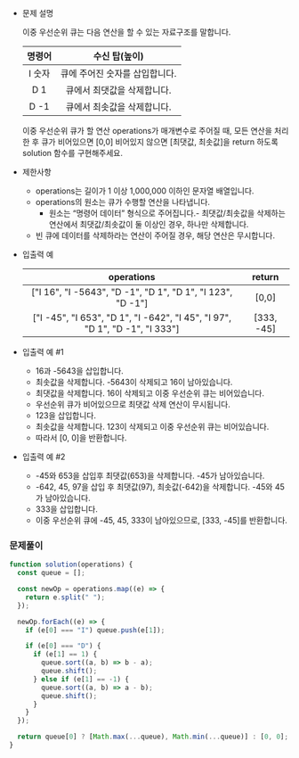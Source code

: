 - 문제 설명

  이중 우선순위 큐는 다음 연산을 할 수 있는 자료구조를 말합니다.

  | 명령어 |         수신 탑(높이)          |
  | :----: | :----------------------------: |
  | I 숫자 | 큐에 주어진 숫자를 삽입합니다. |
  |  D 1   |  큐에서 최댓값을 삭제합니다.   |
  |  D -1  |  큐에서 최솟값을 삭제합니다.   |

  이중 우선순위 큐가 할 연산 operations가 매개변수로 주어질 때, 모든 연산을 처리한 후 큐가 비어있으면 [0,0] 비어있지 않으면 [최댓값, 최솟값]을 return 하도록 solution 함수를 구현해주세요.

- 제한사항

  - operations는 길이가 1 이상 1,000,000 이하인 문자열 배열입니다.
  - operations의 원소는 큐가 수행할 연산을 나타냅니다.
    - 원소는 “명령어 데이터” 형식으로 주어집니다.- 최댓값/최솟값을 삭제하는 연산에서 최댓값/최솟값이 둘 이상인 경우, 하나만 삭제합니다.
  - 빈 큐에 데이터를 삭제하라는 연산이 주어질 경우, 해당 연산은 무시합니다.

- 입출력 예

  |                                 operations                                  |   return   |
  | :-------------------------------------------------------------------------: | :--------: |
  |         ["I 16", "I -5643", "D -1", "D 1", "D 1", "I 123", "D -1"]          |   [0,0]    |
  | ["I -45", "I 653", "D 1", "I -642", "I 45", "I 97", "D 1", "D -1", "I 333"] | [333, -45] |

- 입출력 예 #1

  - 16과 -5643을 삽입합니다.
  - 최솟값을 삭제합니다. -5643이 삭제되고 16이 남아있습니다.
  - 최댓값을 삭제합니다. 16이 삭제되고 이중 우선순위 큐는 비어있습니다.
  - 우선순위 큐가 비어있으므로 최댓값 삭제 연산이 무시됩니다.
  - 123을 삽입합니다.
  - 최솟값을 삭제합니다. 123이 삭제되고 이중 우선순위 큐는 비어있습니다.
  - 따라서 [0, 0]을 반환합니다.

- 입출력 예 #2

  - -45와 653을 삽입후 최댓값(653)을 삭제합니다. -45가 남아있습니다.
  - -642, 45, 97을 삽입 후 최댓값(97), 최솟값(-642)을 삭제합니다. -45와 45가 남아있습니다.
  - 333을 삽입합니다.
  - 이중 우선순위 큐에 -45, 45, 333이 남아있으므로, [333, -45]를 반환합니다.

### 문제풀이

```jsx
function solution(operations) {
  const queue = [];

  const newOp = operations.map((e) => {
    return e.split(" ");
  });

  newOp.forEach((e) => {
    if (e[0] === "I") queue.push(e[1]);

    if (e[0] === "D") {
      if (e[1] == 1) {
        queue.sort((a, b) => b - a);
        queue.shift();
      } else if (e[1] == -1) {
        queue.sort((a, b) => a - b);
        queue.shift();
      }
    }
  });

  return queue[0] ? [Math.max(...queue), Math.min(...queue)] : [0, 0];
}
```
